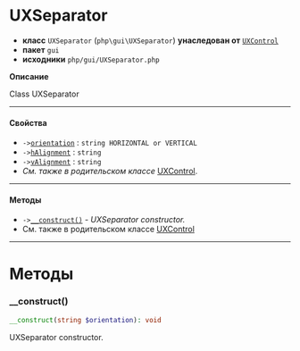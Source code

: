 # UXSeparator

- **класс** `UXSeparator` (`php\gui\UXSeparator`) **унаследован от** [`UXControl`](https://github.com/VenityStudio/android/tree/master/jphp-android-ext/api-docs/classes/php/gui/UXControl.ru.md)
- **пакет** `gui`
- **исходники** `php/gui/UXSeparator.php`

**Описание**

Class UXSeparator

---

#### Свойства

- `->`[`orientation`](#prop-orientation) : `string HORIZONTAL or VERTICAL`
- `->`[`hAlignment`](#prop-halignment) : `string`
- `->`[`vAlignment`](#prop-valignment) : `string`
- *См. также в родительском классе* [UXControl](https://github.com/VenityStudio/android/tree/master/jphp-android-ext/api-docs/classes/php/gui/UXControl.ru.md).

---

#### Методы

- `->`[`__construct()`](#method-__construct) - _UXSeparator constructor._
- См. также в родительском классе [UXControl](https://github.com/VenityStudio/android/tree/master/jphp-android-ext/api-docs/classes/php/gui/UXControl.ru.md)

---
# Методы

<a name="method-__construct"></a>

### __construct()
```php
__construct(string $orientation): void
```
UXSeparator constructor.